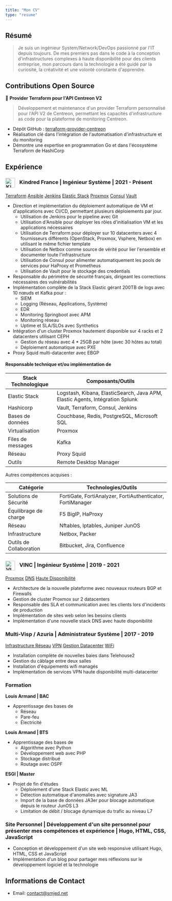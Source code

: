 ```yaml
---
title: "Mon CV"
type: "resume"
---
```


## Résumé

> Je suis un ingénieur System/Network/DevOps passionné par l'IT depuis toujours. De mes premiers pas dans le code à la conception d'infrastructures complexes à haute disponibilité pour des clients entreprise, mon parcours dans la technologie a été guidé par la curiosité, la créativité et une volonté constante d'apprendre.

## Contributions Open Source

🌟 **Provider Terraform pour l'API Centreon V2**
> Développement et maintenance d'un provider Terraform personnalisé pour l'API V2 de Centreon, permettant les capacités d'infrastructure as code pour la plateforme de monitoring Centreon.
- Dépôt GitHub : [terraform-provider-centreon](https://github.com/Sabrimjd/terraform-provider-centreon/)
- Réalisation clé dans l'intégration de l'automatisation d'infrastructure et du monitoring
- Démontre une expertise en programmation Go et dans l'écosystème Terraform de HashiCorp

## Expérience

### <a href="https://www.kindredgroup.com/"><img src="/img/Kindred.webp" alt="Kindred France" style="height: 30px; padding-right: 10px; vertical-align: middle;"></a> Kindred France | Ingénieur Système | 2021 - Présent

<div class="skills-container">
    <a href="/tags/terraform" class="skill-badge">Terraform</a>
    <a href="/tags/ansible" class="skill-badge">Ansible</a>
    <a href="/tags/jenkins" class="skill-badge">Jenkins</a>
    <a href="/tags/elastic" class="skill-badge">Elastic Stack</a>
    <a href="/tags/proxmox" class="skill-badge">Proxmox</a>
    <a href="/tags/consul" class="skill-badge">Consul</a>
    <a href="/tags/vault" class="skill-badge">Vault</a>
</div>

*   Direction et implémentation du déploiement automatique de VM et d'applications avec CI/CD, permettant plusieurs déploiements par jour.
    *   Utilisation de Jenkins pour le pipeline avec Git
    *   Utilisation d'Ansible pour déployer les rôles d'initialisation VM et les applications nécessaires
    *   Utilisation de Terraform pour déployer sur 10 datacenters avec 4 fournisseurs différents (OpenStack, Proxmox, Vsphere, Netbox) en utilisant le même fichier template
    *   Utilisation de Netbox comme source de vérité pour lier l'ensemble et documenter toute l'infrastructure
    *   Utilisation de Consul pour alimenter automatiquement les pools de services pour HaProxy et Prometheus
    *   Utilisation de Vault pour le stockage des credentials
*   Responsable du périmètre de sécurité français, dirigeant les corrections nécessaires des vulnérabilités
*   Implémentation complète de la Stack Elastic gérant 200TB de logs avec 10 nœuds et Kafka pour :
    *   SIEM
    *   Logging (Réseau, Applications, Système)
    *   EDR
    *   Monitoring Springboot avec APM
    *   Monitoring réseau
    *   Uptime et SLA/SLOs avec Synthetics
*   Intégration d'un cluster Proxmox hautement disponible sur 4 racks et 2 datacenters utilisant CEPH
    *   Gestion du réseau avec 4 * 25GB par hôte (avec 30 hôtes au total)
    *   Déploiement automatique avec PXE
*   Proxy Squid multi-datacenter avec EBGP

#### Responsable technique et/ou implémentation de

| Stack Technologique | Composants/Outils |
|-----------------|------------------|
| Elastic Stack | Logstash, Kibana, ElasticSearch, Java APM, Elastic Agents, Intégration Splunk |
| Hashicorp | Vault, Terraform, Consul, Jenkins |
| Bases de données | Couchbase, Redis, PostgreSQL, Microsoft SQL |
| Virtualisation | Proxmox |
| Files de messages | Kafka |
| Réseau | Proxy Squid |
| Outils | Remote Desktop Manager |

Autres compétences acquises :

| Catégorie | Technologies/Outils |
|----------|-------------------|
| Solutions de Sécurité | FortiGate, FortiAnalyzer, FortiAuthenticator, FortiManager |
| Équilibrage de charge | F5 BigIP, HaProxy |
| Réseau | Nftables, Iptables, Juniper JunOS |
| Infrastructure | Netbox, Packer |
| Outils de Collaboration | Bitbucket, Jira, Confluence |

### <a href="https://www.vinc.fr/"><img src="/img/Vinc.png" alt="VINC" style="height: 30px; padding-right: 10px; vertical-align: middle;"></a> VINC | Ingénieur Système | 2019 - 2021

<div class="skills-container">
    <a href="/tags/proxmox" class="skill-badge">Proxmox</a>
    <a href="/tags/dns" class="skill-badge">DNS</a>
    <a href="/tags/ha" class="skill-badge">Haute Disponibilité</a>
</div>

*   Architecture de la nouvelle plateforme avec nouveaux routeurs BGP et Firewalls
*   Gestion de cluster Proxmox sur 2 datacenters
*   Responsable des SLA et communication avec les clients lors d'incidents de production
*   Implémentation de sites web selon les besoins clients
*   Implémentation d'une nouvelle stack DNS avec haute disponibilité

### Multi-Visp / Azuria | Administrateur Système | 2017 - 2019

<div class="skills-container">
    <a href="/tags/network" class="skill-badge">Infrastructure Réseau</a>
    <a href="/tags/vpn" class="skill-badge">VPN</a>
    <a href="/tags/datacenter" class="skill-badge">Gestion Datacenter</a>
    <a href="/tags/wifi" class="skill-badge">WiFi</a>
</div>

*   Installation complète de nouvelles baies dans Telehouse2
*   Gestion du câblage entre deux salles
*   Installation d'équipements wifi managés
*   Implémentation de services VPN haute disponibilité multi-datacenter

### Formation

**Louis Armand | BAC**

*   Apprentissage des bases de
    *   Réseau
    *   Pare-feu
    *   Électricité

**Louis Armand | BTS**

*   Apprentissage des bases de
    *   Algorithme avec Python
    *   Développement web avec PHP
    *   Stockage distribué
    *   Routage avec OSPF

**ESGI | Master**

*   Projet de fin d'études
    *  Déploiement d'une Stack Elastic avec ML
    *  Détection automatique d'anomalies avec signature JA3
    *  Import de la base de données JA3er pour blocage automatique depuis le routeur JunOS L3
    *  Limitation de débit / blocage dynamique du trafic au niveau L7

### Site Personnel | Développement d'un site personnel pour présenter mes compétences et expérience | Hugo, HTML, CSS, JavaScript

*   Conception et développement d'un site web responsive utilisant Hugo, HTML, CSS et JavaScript
*   Implémentation d'un blog pour partager mes réflexions sur le développement logiciel et la technologie

## Informations de Contact

*   Email: contact@smjed.net
